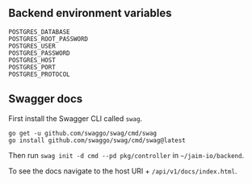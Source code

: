 ## Backend environment variables
`POSTGRES_DATABASE` <br /> 
`POSTGRES_ROOT_PASSWORD` <br />
`POSTGRES_USER` <br />
`POSTGRES_PASSWORD` <br />
`POSTGRES_HOST` <br />
`POSTGRES_PORT` <br />
`POSTGRES_PROTOCOL` <br />

## Swagger docs
First install the Swagger CLI called `swag`.
```
go get -u github.com/swaggo/swag/cmd/swag
go install github.com/swaggo/swag/cmd/swag@latest
```
Then run `swag init -d cmd --pd pkg/controller` in `~/jaim-io/backend`.

To see the docs navigate to the host URI + `/api/v1/docs/index.html`.